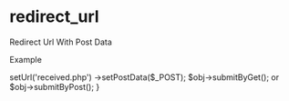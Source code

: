 # redirect_url
Redirect Url With Post Data

Example 

<?php

use App\Libraries\RedirectUrl;

require __DIR__ . '/vendor/autoload.php';


ob_start();

include 'Forms/MyForm.php';



if($_POST) {

    $obj = new RedirectUrl;
    $obj->setUrl('received.php')
        ->setPostData($_POST);

    $obj->submitByGet();
    or
    $obj->submitByPost();
}

